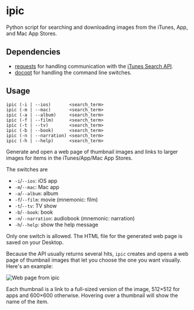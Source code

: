 # ipic #

Python script for searching and downloading images from the iTunes, App, and Mac App Stores.

## Dependencies ##

* [requests][1] for handling communication with the [iTunes Search API][2].
* [docopt][3] for handling the command line switches.

## Usage ##

```text
ipic (-i | --ios)       <search_term>
ipic (-m | --mac)       <search_term>
ipic (-a | --album)     <search_term>
ipic (-f | --film)      <search_term>
ipic (-t | --tv)        <search_term>
ipic (-b | --book)      <search_term>
ipic (-n | --narration) <search_term>
ipic (-h | --help)      <search_term>
```

Generate and open a web page of thumbnail images and links to larger images
for items in the iTunes/App/Mac App Stores.

The switches are

* `-i`/`--ios`: iOS app
* `-m`/`--mac`: Mac app
* `-a`/`--album`: album
* `-f`/`--film`: movie (mnemonic: film)
* `-t`/`--tv`: TV show
* `-b`/`--book`: book
* `-n`/`--narration`: audiobook (mnemonic: narration)
* `-h`/`--help`: show the help message

Only one switch is allowed. The HTML file for the generated web page is
saved on your Desktop.

Because the API usually returns several hits, `ipic` creates and opens a web page of thumbnail images that let you choose the one you want visually. Here's an example:

<img class="ss" src="http://leancrew.com/all-this/images2016/20160302-Web%20page%20from%20ipic.png" alt="Web page from ipic" title="Web page from ipic" />

Each thumbnail is a link to a full-sized version of the image, 512×512 for apps and 600×600 otherwise. Hovering over a thumbnail will show the name of the item.


[1]: https://github.com/kennethreitz/requests
[2]: https://affiliate.itunes.apple.com/resources/documentation/itunes-store-web-service-search-api/
[3]: http://docopt.org/
